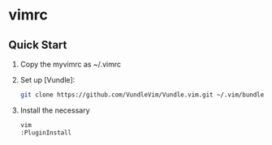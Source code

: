 # vimrc
## Quick Start

1. Copy the myvimrc as ~/.vimrc

2. Set up [Vundle]:
   ```bash
   git clone https://github.com/VundleVim/Vundle.vim.git ~/.vim/bundle/Vundle.vim 
   ```

3. Install the necessary
    ```bash
    vim
    :PluginInstall
    ```
